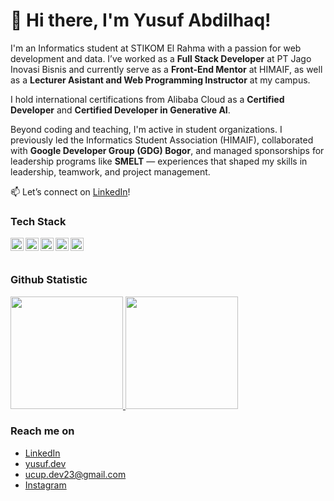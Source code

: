 # 👋 Hi there, I'm Yusuf Abdilhaq!

I'm an Informatics student at STIKOM El Rahma with a passion for web development and data. I’ve worked as a **Full Stack Developer** at PT Jago Inovasi Bisnis and currently serve as a **Front-End Mentor** at HIMAIF, as well as a **Lecturer Asistant and Web Programming Instructor** at my campus.

I hold international certifications from Alibaba Cloud as a **Certified Developer** and **Certified Developer in Generative AI**.

Beyond coding and teaching, I'm active in student organizations. I previously led the Informatics Student Association (HIMAIF), collaborated with **Google Developer Group (GDG) Bogor**, and managed sponsorships for leadership programs like **SMELT** — experiences that shaped my skills in leadership, teamwork, and project management.

📫 Let’s connect on [LinkedIn](https://www.linkedin.com/in/yusuf-abdilhaq/)!

### Tech Stack
  <a href="#"><img align="left" alt="JavaScript" title="JavaScript" width="21px" src="https://upload.wikimedia.org/wikipedia/commons/9/99/Unofficial_JavaScript_logo_2.svg" /></a>
  <a href="https://nodejs.org/"><img align="left" alt="NodeJS" title="NodeJS" width="21px" src="https://cdn-icons-png.flaticon.com/512/5968/5968322.png" /></a>
  <a href="https://svelte.dev/"><img align="left" alt="SvelteJs" title="SvelteJs" width="21px" src="https://upload.wikimedia.org/wikipedia/commons/1/1b/Svelte_Logo.svg" /></a>
  <a href="https://hapi.dev/"><img align="left" alt="MySQL" title="MySQL" width="21px" src="https://www.mysql.com/common/logos/logo-mysql-170x115.png" /></a>
  <a href="https://tailwindcss.com/"><img align="left" alt="Tailwind" title="Tailwind CSS" width="21px" src="https://upload.wikimedia.org/wikipedia/commons/d/d5/Tailwind_CSS_Logo.svg" /></a>
  <br>
  <br>
 
### Github Statistic
<p align="left">
<a href="https://github.com/ucupdev23">
  <img height="180em" src="https://github-readme-stats-eight-theta.vercel.app/api?username=ucupdev23&show_icons=true&theme=algolia&include_all_commits=true&count_private=true"/>
  <img height="180em" src="https://github-readme-stats-eight-theta.vercel.app/api/top-langs/?username=ucupdev23&layout=compact&layout=compact&theme=algolia"/>
</a>
</p>

### Reach me on
- <a href="https://www.linkedin.com/in/yusuf-abdilhaq/">LinkedIn</a>
- <a href="https://yusufabdil.my.id">yusuf.dev</a>
- ucup.dev23@gmail.com
- <a href="https://www.instagram.com/ucup_abdil/">Instagram</a>
